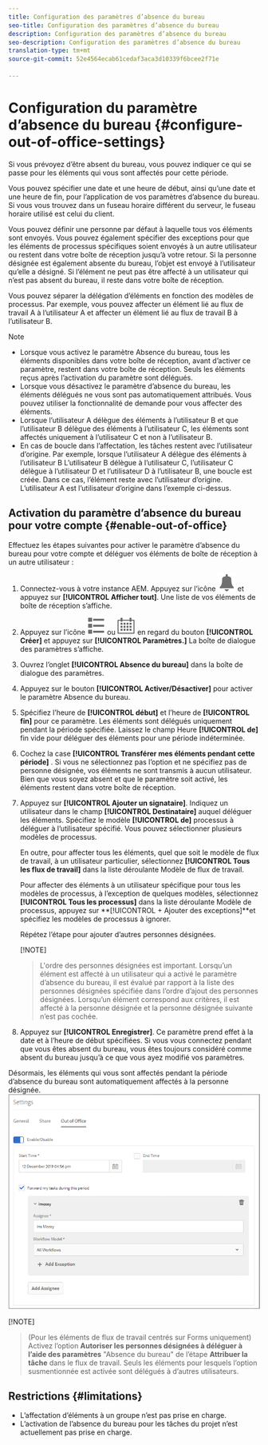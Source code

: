 ```yaml
---
title: Configuration des paramètres d’absence du bureau
seo-title: Configuration des paramètres d’absence du bureau
description: Configuration des paramètres d’absence du bureau
seo-description: Configuration des paramètres d’absence du bureau
translation-type: tm+mt
source-git-commit: 52e4564ecab61cedaf3aca3d10339f6bcee2f71e

---
```




# Configuration du paramètre d’absence du bureau {#configure-out-of-office-settings}

Si vous prévoyez d’être absent du bureau, vous pouvez indiquer ce qui se passe pour les éléments qui vous sont affectés pour cette période.

Vous pouvez spécifier une date et une heure de début, ainsi qu’une date et une heure de fin, pour l’application de vos paramètres d’absence du bureau. Si vous vous trouvez dans un fuseau horaire différent du serveur, le fuseau horaire utilisé est celui du client.

Vous pouvez définir une personne par défaut à laquelle tous vos éléments sont envoyés. Vous pouvez également spécifier des exceptions pour que les éléments de processus spécifiques soient envoyés à un autre utilisateur ou restent dans votre boîte de réception jusqu’à votre retour. Si la personne désignée est également absente du bureau, l’objet est envoyé à l’utilisateur qu’elle a désigné. Si l’élément ne peut pas être affecté à un utilisateur qui n’est pas absent du bureau, il reste dans votre boîte de réception.

Vous pouvez séparer la délégation d’éléments en fonction des modèles de processus. Par exemple, vous pouvez affecter un élément lié au flux de travail A à l’utilisateur A et affecter un élément lié au flux de travail B à l’utilisateur B.


>[!NOTE]
>
> * Lorsque vous activez le paramètre Absence du bureau, tous les éléments disponibles dans votre boîte de réception, avant d’activer ce paramètre, restent dans votre boîte de réception. Seuls les éléments reçus après l’activation du paramètre sont délégués.
> * Lorsque vous désactivez le paramètre d’absence du bureau, les éléments délégués ne vous sont pas automatiquement attribués. Vous pouvez utiliser la fonctionnalité de demande pour vous affecter des éléments.
> * Lorsque l’utilisateur A délègue des éléments à l’utilisateur B et que l’utilisateur B délègue des éléments à l’utilisateur C, les éléments sont affectés uniquement à l’utilisateur C et non à l’utilisateur B.
> * En cas de boucle dans l’affectation, les tâches restent avec l’utilisateur d’origine. Par exemple, lorsque l’utilisateur A délègue des éléments à l’utilisateur B L’utilisateur B délègue à l’utilisateur C, l’utilisateur C délègue à l’utilisateur D et l’utilisateur D à l’utilisateur B, une boucle est créée. Dans ce cas, l’élément reste avec l’utilisateur d’origine. L’utilisateur A est l’utilisateur d’origine dans l’exemple ci-dessus.


## Activation du paramètre d’absence du bureau pour votre compte {#enable-out-of-office}

Effectuez les étapes suivantes pour activer le paramètre d’absence du bureau pour votre compte et déléguer vos éléments de boîte de réception à un autre utilisateur :

1. Connectez-vous à votre instance AEM. Appuyez sur l’icône ![Boîte de réception](assets/bell.svg) et appuyez sur **[!UICONTROL Afficher tout]**. Une liste de vos éléments de boîte de réception s’affiche.
1. Appuyez sur l’icône ![Afficher le sélecteur](assets/viewlist.svg) ou ![Afficher le sélecteur](assets/calendar.svg) en regard du bouton **[!UICONTROL Créer]** et appuyez sur **[!UICONTROL Paramètres.]** La boîte de dialogue des paramètres s’affiche.
1. Ouvrez l’onglet **[!UICONTROL Absence du bureau]** dans la boîte de dialogue des paramètres.
1. Appuyez sur le bouton **[!UICONTROL Activer/Désactiver]** pour activer le paramètre Absence du bureau.
1. Spécifiez l’heure de **[!UICONTROL début]** et l’heure de **[!UICONTROL fin]** pour ce paramètre. Les éléments sont délégués uniquement pendant la période spécifiée. Laissez le champ Heure **[!UICONTROL de]** fin vide pour déléguer des éléments pour une période indéterminée.
1. Cochez la case **[!UICONTROL Transférer mes éléments pendant cette période]** . Si vous ne sélectionnez pas l’option et ne spécifiez pas de personne désignée, vos éléments ne sont transmis à aucun utilisateur. Bien que vous soyez absent et que le paramètre soit activé, les éléments restent dans votre boîte de réception.
1. Appuyez sur **[!UICONTROL Ajouter un signataire]**. Indiquez un utilisateur dans le champ **[!UICONTROL Destinataire]** auquel déléguer les éléments. Spécifiez le modèle **[!UICONTROL de]** processus à déléguer à l’utilisateur spécifié. Vous pouvez sélectionner plusieurs modèles de processus.

   En outre, pour affecter tous les éléments, quel que soit le modèle de flux de travail, à un utilisateur particulier, sélectionnez **[!UICONTROL Tous les flux de travail]** dans la liste déroulante Modèle de flux de travail. <br>

   Pour affecter des éléments à un utilisateur spécifique pour tous les modèles de processus, à l’exception de quelques modèles, sélectionnez **[!UICONTROL Tous les processus]** dans la liste déroulante Modèle de processus, appuyez sur **[!UICONTROL + Ajouter des exceptions]**et spécifiez les modèles de processus à ignorer.
   <br>

   Répétez l’étape pour ajouter d’autres personnes désignées. <br>

   [!NOTE]
   >L&#39;ordre des personnes désignées est important. Lorsqu’un élément est affecté à un utilisateur qui a activé le paramètre d’absence du bureau, il est évalué par rapport à la liste des personnes désignées spécifiée dans l’ordre d’ajout des personnes désignées. Lorsqu’un élément correspond aux critères, il est affecté à la personne désignée et la personne désignée suivante n’est pas cochée.

1. Appuyez sur **[!UICONTROL Enregistrer]**. Ce paramètre prend effet à la date et à l’heure de début spécifiées. Si vous vous connectez pendant que vous êtes absent du bureau, vous êtes toujours considéré comme absent du bureau jusqu’à ce que vous ayez modifié vos paramètres.

Désormais, les éléments qui vous sont affectés pendant la période d’absence du bureau sont automatiquement affectés à la personne désignée.\
![Absence du bureau](assets/out-of-office.png)

[!NOTE]
>(Pour les éléments de flux de travail centrés sur Forms uniquement) Activez l’option **Autoriser les personnes désignées à déléguer à l’aide des paramètres** &quot;Absence du bureau&quot; de l’étape **Attribuer la tâche** dans le flux de travail. Seuls les éléments pour lesquels l’option susmentionnée est activée sont délégués à d’autres utilisateurs.
> 
## Restrictions {#limitations}

* L’affectation d’éléments à un groupe n’est pas prise en charge.
* L’activation de l’absence du bureau pour les tâches du projet n’est actuellement pas prise en charge.
